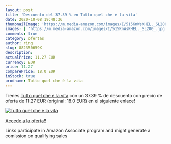 ```yaml
---
layout: post
title: 'Descuento del 37.39 % en Tutto quel che è la vita'
date: 2020-10-08 19:48:36
thumbnailImage: 'https://m.media-amazon.com/images/I/515KnWsKHEL._SL200_.jpg'
images: [ 'https://m.media-amazon.com/images/I/515KnWsKHEL._SL200_.jpg' ]
comments: true
category: ofertas
author: ring
slug: 882350659X
description:
actualPrice: 11.27 EUR
currency: EUR
price: 11.27
comparePrice: 18.0 EUR
inStock: true
prodname: Tutto quel che è la vita
---
```


Tienes [Tutto quel che è la vita](https://www.amazon.it/dp/882350659X/?tag=tolees00-21) con un 37.39 % de descuento con precio de oferta de 11.27 EUR (original: 18.0 EUR) en el siguiente enlace!

[![Tutto quel che è la vita](https://m.media-amazon.com/images/I/515KnWsKHEL._SL200_.jpg)](https://www.amazon.it/dp/882350659X/?tag=tolees00-21)

[Accede a la oferta!!](https://www.amazon.it/dp/882350659X/?tag=tolees00-21)

Links participate in Amazon Associate program and might generate a comission on qualifying sales


